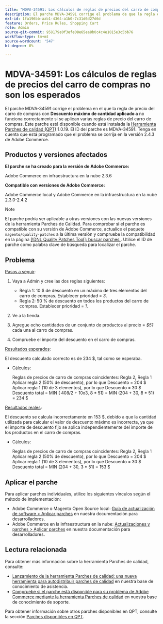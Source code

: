 ```yaml
---
title: "MDVA-34591: Los cálculos de reglas de precios del carro de compras no son los esperados"
description: El parche MDVA-34591 corrige el problema de que la regla de precio del carro de compras con **Descuento máximo de cantidad se aplica a** no funciona correctamente si se aplican varias reglas de precio del carro de compras. Este parche está disponible cuando está instalada la [Quality Patches Tool (QPT)](/help/announcements/adobe-commerce-announcements/magento-quality-patches-released-new-tool-to-self-serve-quality-patches.md) 1.0.19. El ID del parche es MDVA-34591. Tenga en cuenta que está programado que el problema se corrija en la versión 2.4.3 de Adobe Commerce.
exl-id: 1fa196bb-aab1-4364-a1b0-7c31d6d27d6d
feature: Orders, Price Rules, Shopping Cart
role: Admin
source-git-commit: 958179e0f3efe08e65ea8b0c4c4e1015e3c5bb76
workflow-type: tm+mt
source-wordcount: '547'
ht-degree: 0%

---
```


# MDVA-34591: Los cálculos de reglas de precios del carro de compras no son los esperados

El parche MDVA-34591 corrige el problema en el que la regla de precio del carro de compras con **Descuento máximo de cantidad aplicado a** no funciona correctamente si se aplican varias reglas de precio del carro de compras. Este parche está disponible cuando está instalada la [Herramienta Parches de calidad (QPT)](/help/announcements/adobe-commerce-announcements/magento-quality-patches-released-new-tool-to-self-serve-quality-patches.md) 1.0.19. El ID del parche es MDVA-34591. Tenga en cuenta que está programado que el problema se corrija en la versión 2.4.3 de Adobe Commerce.

## Productos y versiones afectados

**El parche se ha creado para la versión de Adobe Commerce:**

Adobe Commerce en infraestructura en la nube 2.3.6

**Compatible con versiones de Adobe Commerce:**

Adobe Commerce local y Adobe Commerce en la infraestructura en la nube 2.3.0-2.4.2

>[!NOTE]
>
>El parche podría ser aplicable a otras versiones con las nuevas versiones de la herramienta Parches de Calidad. Para comprobar si el parche es compatible con su versión de Adobe Commerce, actualice el paquete `magento/quality-patches` a la última versión y compruebe la compatibilidad en la página [[!DNL Quality Patches Tool]: buscar parches ](https://devdocs.magento.com/quality-patches/tool.html#patch-grid). Utilice el ID de parche como palabra clave de búsqueda para localizar el parche.

## Problema

<u>Pasos a seguir</u>:

1. Vaya a Admin y cree las dos reglas siguientes:

   * Regla 1: 10 $ de descuento en un máximo de tres elementos del carro de compras. Establecer prioridad = *3*.
   * Regla 2: 50 % de descuento en todos los productos del carro de compras. Establecer prioridad = *1*.

1. Ve a la tienda.

1. Agregue ocho cantidades de un conjunto de productos al precio = *$51* cada una al carro de compras.

1. Compruebe el importe del descuento en el carro de compras.

<u>Resultados esperados</u>:

El descuento calculado correcto es de 234 $, tal como se esperaba.

* Cálculos:

  Reglas de precios de carro de compras coincidentes: Regla 2, Regla 1\
  Aplicar regla 2 (50% de descuento), por lo que Descuento = 204 $\
  Aplicar regla 1 (10 de 3 elementos), por lo que Descuento = 30 $\
  Descuento total = MIN ( 408/2 + 10x3, 8 &#42; 51) = MIN (204 + 30, 8 &#42; 51) = 234 $

<u>Resultados reales</u>:

El descuento se calcula incorrectamente en 153 $, debido a que la cantidad utilizada para calcular el valor de descuento máximo es incorrecta, ya que el importe de descuento fijo se aplica independientemente del importe de los productos en el carro de compras.

* Cálculos:

  Reglas de precios de carro de compras coincidentes: Regla 2, Regla 1\
  Aplicar regla 2 (50% de descuento), por lo que Descuento = 204 $\
  Aplicar regla 1 (10 de 3 elementos), por lo que Descuento = 30 $\
  Descuento total = MIN (204 + 30, 3 &#42; 51) = 153 $

## Aplicar el parche

Para aplicar parches individuales, utilice los siguientes vínculos según el método de implementación:

* Adobe Commerce o Magento Open Source local: [Guía de actualización de software > Aplicar parches](https://devdocs.magento.com/guides/v2.4/comp-mgr/patching/mqp.html) en nuestra documentación para desarrolladores.
* Adobe Commerce en la infraestructura en la nube: [Actualizaciones y parches > Aplicar parches](https://devdocs.magento.com/cloud/project/project-patch.html) en nuestra documentación para desarrolladores.

## Lectura relacionada

Para obtener más información sobre la herramienta Parches de calidad, consulte:

* [Lanzamiento de la herramienta Parches de calidad: una nueva herramienta para autodistribuir parches de calidad](/help/announcements/adobe-commerce-announcements/magento-quality-patches-released-new-tool-to-self-serve-quality-patches.md) en nuestra base de conocimiento de asistencia.
* [Compruebe si el parche está disponible para su problema de Adobe Commerce mediante la herramienta Parches de calidad](/help/support-tools/patches-available-in-qpt-tool/check-patch-for-magento-issue-with-magento-quality-patches.md) en nuestra base de conocimiento de soporte.

Para obtener información sobre otros parches disponibles en QPT, consulte la sección [Parches disponibles en QPT](https://support.magento.com/hc/en-us/sections/360010506631-Patches-available-in-MQP-tool-).
